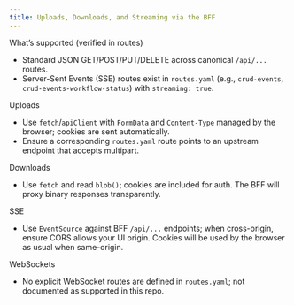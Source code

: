 ```yaml
---
title: Uploads, Downloads, and Streaming via the BFF
---
```


What’s supported (verified in routes)

- Standard JSON GET/POST/PUT/DELETE across canonical `/api/...` routes.
- Server-Sent Events (SSE) routes exist in `routes.yaml` (e.g., `crud-events`, `crud-events-workflow-status`) with `streaming: true`.

Uploads

- Use `fetch`/`apiClient` with `FormData` and `Content-Type` managed by the browser; cookies are sent automatically.
- Ensure a corresponding `routes.yaml` route points to an upstream endpoint that accepts multipart.

Downloads

- Use `fetch` and read `blob()`; cookies are included for auth. The BFF will proxy binary responses transparently.

SSE

- Use `EventSource` against BFF `/api/...` endpoints; when cross-origin, ensure CORS allows your UI origin. Cookies will be used by the browser as usual when same-origin.

WebSockets

- No explicit WebSocket routes are defined in `routes.yaml`; not documented as supported in this repo.


